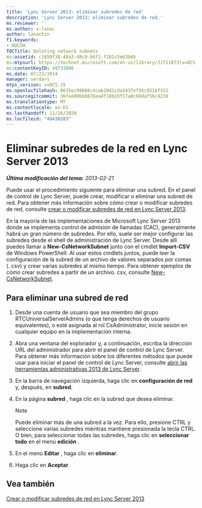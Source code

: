 ```yaml
---
title: 'Lync Server 2013: eliminar subredes de red'
description: 'Lync Server 2013: eliminar subredes de red.'
ms.reviewer: ''
ms.author: v-lanac
author: lanachin
f1.keywords:
- NOCSH
TOCTitle: Deleting network subnets
ms:assetid: c1850f38-40a3-48c9-b6f1-f181c5e63b6b
ms:mtpsurl: https://technet.microsoft.com/en-us/library/JJ721873(v=OCS.15)
ms:contentKeyID: 49733806
ms.date: 07/23/2014
manager: serdars
mtps_version: v=OCS.15
ms.openlocfilehash: 6635ec99b68c4ceb10d1cda343fef35c951bf152
ms.sourcegitcommit: 36fee89bb887bea4f18b19f17a8c69daf5bc423d
ms.translationtype: MT
ms.contentlocale: es-ES
ms.lasthandoff: 11/26/2020
ms.locfileid: "49430283"
---
```

# <a name="deleting-network-subnets-in-lync-server-2013"></a>Eliminar subredes de la red en Lync Server 2013

<div data-xmlns="http://www.w3.org/1999/xhtml">

<div class="topic" data-xmlns="http://www.w3.org/1999/xhtml" data-msxsl="urn:schemas-microsoft-com:xslt" data-cs="https://msdn.microsoft.com/">

<div data-asp="https://msdn2.microsoft.com/asp">



</div>

<div id="mainSection">

<div id="mainBody">

<span> </span>

_**Última modificación del tema:** 2013-02-21_

Puede usar el procedimiento siguiente para eliminar una subred. En el panel de control de Lync Server, puede crear, modificar o eliminar una subred de red. Para obtener más información sobre cómo crear o modificar subredes de red, consulte [crear o modificar subredes de red en Lync Server 2013](lync-server-2013-create-or-modify-network-subnets.md).

En la mayoría de las implementaciones de Microsoft Lync Server 2013 donde se implementa control de admisión de llamadas (CAC), generalmente habrá un gran número de subredes. Por ello, suele ser mejor configurar las subredes desde el shell de administración de Lync Server. Desde allí puedes llamar a **New-CsNetworkSubnet** junto con el cmdlet **Import-CSV** de Windows PowerShell. Al usar estos cmdlets juntos, puede leer la configuración de la subred de un archivo de valores separados por comas (. csv) y crear varias subredes al mismo tiempo. Para obtener ejemplos de cómo crear subredes a partir de un archivo. csv, consulte [New-CsNetworkSubnet](https://docs.microsoft.com/powershell/module/skype/New-CsNetworkSubnet).

<div>

## <a name="to-delete-a-network-subnet"></a>Para eliminar una subred de red

1.  Desde una cuenta de usuario que sea miembro del grupo RTCUniversalServerAdmins (o que tenga derechos de usuario equivalentes), o esté asignada al rol CsAdministrator, inicie sesión en cualquier equipo en la implementación interna.

2.  Abra una ventana del explorador y, a continuación, escriba la dirección URL del administrador para abrir el panel de control de Lync Server. Para obtener más información sobre los diferentes métodos que puede usar para iniciar el panel de control de Lync Server, consulte [abrir las herramientas administrativas 2013 de Lync Server](lync-server-2013-open-lync-server-administrative-tools.md).

3.  En la barra de navegación izquierda, haga clic en **configuración de red** y, después, en **subred**.

4.  En la página **subred** , haga clic en la subred que desea eliminar.
    
    <div>
    

    > [!NOTE]  
    > Puede eliminar más de una subred a la vez. Para ello, presione CTRL y seleccione varias subredes mientras mantiene presionada la tecla CTRL. O bien, para seleccionar todas las subredes, haga clic en <STRONG>seleccionar todo</STRONG> en el menú <STRONG>edición</STRONG> .

    
    </div>

5.  En el menú **Editar** , haga clic en **eliminar**.

6.  Haga clic en **Aceptar**.

</div>

<div>

## <a name="see-also"></a>Vea también


[Crear o modificar subredes de red en Lync Server 2013](lync-server-2013-create-or-modify-network-subnets.md)  
  

</div>

</div>

<span> </span>

</div>

</div>

</div>

